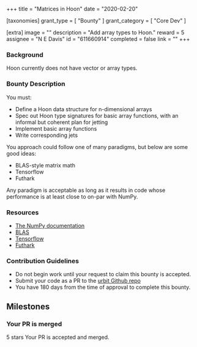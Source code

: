 +++
title = "Matrices in Hoon"
date = "2020-02-20"

[taxonomies]
grant_type = [ "Bounty" ]
grant_category = [ "Core Dev" ]

[extra]
image = ""
description = "Add array types to Hoon."
reward = 5
assignee = "N E Davis"
id = "611660914"
completed = false
link = ""
+++

### Background

Hoon currently does not have vector or array types.

### Bounty Description

You must:

- Define a Hoon data structure for n-dimensional arrays
- Spec out Hoon type signatures for basic array functions, with an informal but coherent plan for jetting
- Implement basic array functions
- Write corresponding jets

You approach could follow one of many paradigms, but below are some good ideas:

- BLAS-style matrix math
- Tensorflow
- Futhark

Any paradigm is acceptable as long as it results in code whose performance is at least close to on-par with NumPy.

### Resources

- [The NumPy documentation](https://docs.scipy.org/doc/)
- [BLAS](http://www.netlib.org/blas/)
- [Tensorflow](https://www.tensorflow.org/js/guide/tensors_operations)
- [Futhark](https://futhark-lang.org/examples/arrays.html)

### Contribution Guidelines

- Do not begin work until your request to claim this bounty is accepted.
- Submit your code as a PR to the [urbit Github repo](https://github.com/urbit/urbit)
- You have 180 days from the time of approval to complete this bounty.

## Milestones

### Your PR is merged

5 stars
Your PR is accepted and merged.
